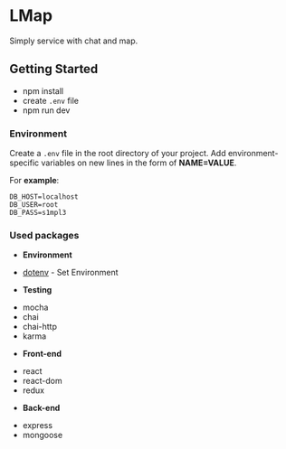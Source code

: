 # LMap

Simply service with chat and map.

## Getting Started

+ npm install
+ create `.env` file
+ npm run dev

### Environment

Create a `.env` file in the root directory of your project.
Add environment-specific variables on new lines in the form of **NAME=VALUE**.

For __example__:

```
DB_HOST=localhost
DB_USER=root
DB_PASS=s1mpl3
```

### Used packages

- **Environment**
+ [dotenv](https://github.com/motdotla/dotenv) - Set Environment
- **Testing**
+ mocha
+ chai
+ chai-http
+ karma
- **Front-end**
+ react
+ react-dom
+ redux
- **Back-end**
+ express
+ mongoose
